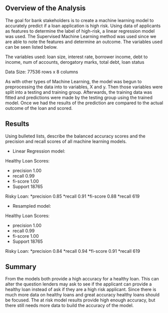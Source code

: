 ## Overview of the Analysis


The goal for bank stakeholders is to create a machine learning model to accurately predict if a loan application is high risk. Using data of applicants as features to determine the label of high-risk, a linear regression model was used. The Supervised Machine Learning method was used since we are able to note the features and determine an outcome. The variables used can be seen listed below. 


The variables used:
loan size,
interest rate,
borrower income,
debt to income,
num of accounts,
derogatory marks,
total debt,
loan status

Data Size:
77536 rows x 8 columns

As with other types of Machine Learning, the model was begun to preprocessing the data into to variables, X and y. Then those variables were split into a 
testing and training group. Afterwards, the training data was fitted and predictions were made by the testing group using the trained model. Once we had 
the results of the prediction are compared to the actual outcome of the loan and scored.


## Results

Using bulleted lists, describe the balanced accuracy scores and the precision and recall scores of all machine learning models.

* Linear Regression model:

Healthy Loan Scores:
   *  precision 1.00      
   * recall 0.99      
   * fi-score 1.00     
   * Support 18765

Risky Loan:
  *precision 0.85
  *recall 0.91
  *fi-score 0.88
  *recall 619



* Resampled model:

Healthy Loan Scores:
   *  precision 1.00      
   * recall 0.99      
   * fi-score 1.00     
   * Support 18765

Risky Loan:
  *precision 0.84
  *recall 0.94
  *fi-score 0.91
  *recall 619

## Summary

From the models both provide a high accuracy for a healthy loan. This can alter the question lenders may ask to see if the applicant can provide a healthy 
loan instead of ask if they are a high risk applicant. Since there is much more data on healthy loans and great accuracy healthy loans should be focused. 
The at risk model results provide high enough accuracy, but there still needs more data to build the accuracy of the model.
